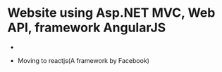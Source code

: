 # Website using Asp.NET MVC, Web API, framework AngularJS

* 

- Moving to reactjs(A framework by Facebook)
